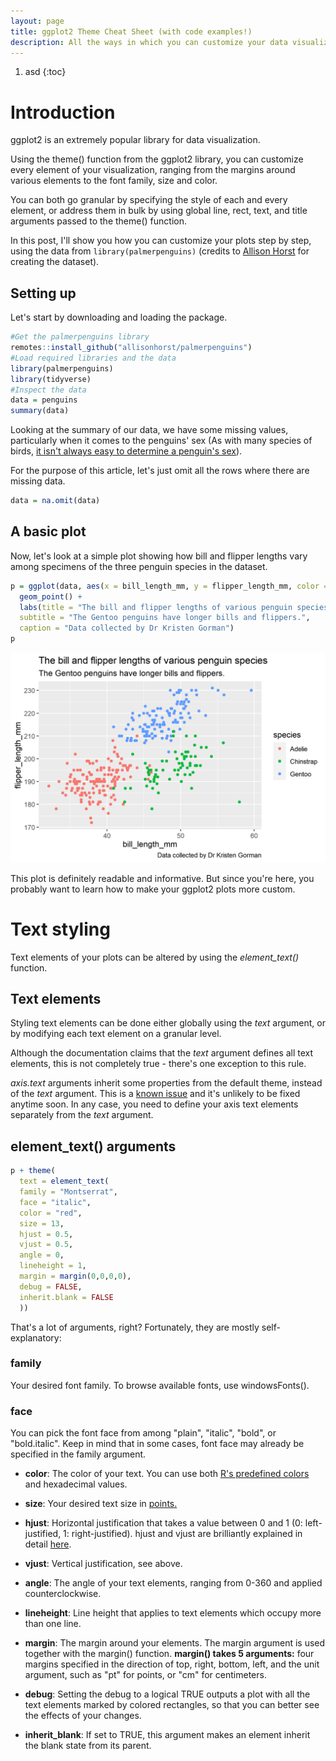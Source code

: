 ```yaml
---
layout: page
title: ggplot2 Theme Cheat Sheet (with code examples!)
description: All the ways in which you can customize your data visualizations in ggplot2.
---
```


1. asd
{:toc}

# Introduction

ggplot2 is an extremely popular library for data visualization.

Using the theme() function from the ggplot2 library, you can customize every element of your visualization, ranging from the margins around various elements to the font family, size and color.

You can both go granular by specifying the style of each and every element, or address them in bulk by using global line, rect, text, and title arguments passed to the theme() function.

In this post, I'll show you how you can customize your plots step by step, using the data from <code>library(palmerpenguins)</code> (credits to <a href="https://github.com/allisonhorst/palmerpenguins">Allison Horst</a> for creating the dataset).

## Setting up
Let's start by downloading and loading the package.

```r
#Get the palmerpenguins library
remotes::install_github("allisonhorst/palmerpenguins")
#Load required libraries and the data
library(palmerpenguins)
library(tidyverse)
#Inspect the data
data = penguins
summary(data)
```

Looking at the summary of our data, we have some missing values, particularly when it comes to the penguins' sex (As with many species of birds, <a href="https://www.antarctica.gov.au/about-antarctica/animals/penguins/gentoo-penguins/#:~:text=Males%20tend%20to%20be%20larger,from%20other%20species%20of%20penguin">it isn't always easy to determine a penguin's sex</a>).

For the purpose of this article, let's just omit all the rows where there are missing data.

```r
data = na.omit(data)
```
## A basic plot

Now, let's look at a simple plot showing how bill and flipper lengths vary among specimens of the three penguin species in the dataset.

```r
p = ggplot(data, aes(x = bill_length_mm, y = flipper_length_mm, color = species)) +
  geom_point() +
  labs(title = "The bill and flipper lengths of various penguin species",
  subtitle = "The Gentoo penguins have longer bills and flippers.",
  caption = "Data collected by Dr Kristen Gorman")
p
```
![A basic penguins plot](/assets/penguins.png)

This plot is definitely readable and informative. But since you're here, you probably want to learn how to make your ggplot2 plots more custom.

# Text styling

Text elements of your plots can be altered by using the *element_text()* function.

## Text elements

Styling text elements can be done either globally using the *text* argument, or by modifying each text element on a granular level.

Although the documentation claims that the *text* argument defines all text elements, this is not completely true - there's one exception to this rule.

*axis.text* arguments inherit some properties from the default theme, instead of the *text* argument. This is a <a href="https://github.com/tidyverse/ggplot2/issues/2175">known issue</a> and it's unlikely to be fixed anytime soon. In any case, you need to define your axis text elements separately from the *text* argument.



## element_text() arguments

```r
p + theme(
  text = element_text(
  family = "Montserrat",
  face = "italic",
  color = "red",
  size = 13,
  hjust = 0.5,
  vjust = 0.5,
  angle = 0,
  lineheight = 1,
  margin = margin(0,0,0,0),
  debug = FALSE,
  inherit.blank = FALSE
  ))
```
That's a lot of arguments, right? Fortunately, they are mostly self-explanatory:

### family
Your desired font family. To browse available fonts, use windowsFonts().

### face
You can pick the font face from among "plain", "italic", "bold", or "bold.italic". Keep in mind that in some cases, font face may already be specified in the family argument.

* **color**: The color of your text. You can use both <a href="http://sape.inf.usi.ch/sites/default/files/ggplot2-colour-names.png">R's predefined colors</a> and hexadecimal values.

* **size**: Your desired text size in <a href="https://www.computerhope.com/jargon/f/font-size.htm#:~:text=A%20font%20is%20often%20measured,a%20half%20of%20an%20inch.">points.</a>

* **hjust**: Horizontal justification that takes a value between 0 and 1 (0: left-justified, 1: right-justified). hjust and vjust are brilliantly explained in detail <a href="https://stackoverflow.com/questions/7263849/what-do-hjust-and-vjust-do-when-making-a-plot-using-ggplot">here</a>.

* **vjust**: Vertical justification, see above.

* **angle**: The angle of your text elements, ranging from 0-360 and applied counterclockwise.

* **lineheight**: Line height that applies to text elements which occupy more than one line.

* **margin**: The margin around your elements. The margin argument is used together with the margin() function. **margin() takes 5 arguments:** four margins specified in the direction of top, right, bottom, left, and the unit argument, such as "pt" for points, or "cm" for centimeters.

* **debug**: Setting the debug to a logical TRUE outputs a plot with all the text elements marked by colored rectangles, so that you can better see the effects of your changes.

* **inherit_blank**: If set to TRUE, this argument makes an element inherit the blank state from its parent.
